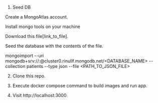 

1. Seed DB

Create a MongoAtlas account.

Install mongo tools on your machine

Download this file[link_to_file].

Seed the database with the contents of the file.

mongoimport --uri mongodb+srv://<USERNAME>:<PASSWORD>@cluster0.rinullf.mongodb.net/<DATABASE_NAME> --collection patients --type json --file <PATH_TO_JSON_FILE>


2. Clone this repo.

3. Execute docker compose command to build images and run app.

4. Visit http://localhost:3000




